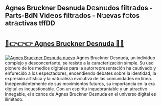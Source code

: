 ## Agnes Bruckner Desnuda D𝚎sn𝚞dos filtr𝚊dos - Parts-BdN Vid𝚎os filtr𝚊dos - N𝚞evas f𝚘tos atr𝚊ctivas tffDD

# <h2><a href="http://mb6osd.tromn.icu/?c=Agnes+Bruckner+Desnuda">🔗👉👉👉 Agnes Bruckner Desnuda 🔗🔗</a></h2>

[![Agnes Bruckner Desnuda nuevo](https://i.imgur.com/pEAQMta.gif)](http://mb6osd.tromn.icu/?c=Agnes+Bruckner+Desnuda)
Agnes Bruckner Desnuda, un individuo complejo y desconcertante, se resiste a la caracterización simple. Su uso pionero de los medios digitales para la autorrepresentación ha cautivado y enfurecido a los espectadores, encendiendo debates sobre la identidad, la expresión artística y la naturaleza evolutiva de las comunidades en línea. Independientemente de sus movimientos futuros, su importancia en la era digital es incuestionable. Con un espíritu inquebrantable y un atractivo innegable, el alcance de Agnes Bruckner Desnuda en el universo digital es ilimitado.

